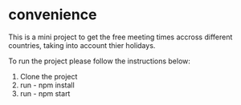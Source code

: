 # convenience

This is a mini project to get the free meeting times accross different countries, taking into account thier holidays.

To run the project please follow the instructions below:

1. Clone the project
2. run  - npm install
3. run - npm start